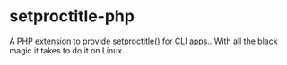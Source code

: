 setproctitle-php
================

A PHP extension to provide setproctitle() for CLI apps..
With all the black magic it takes to do it on Linux.
